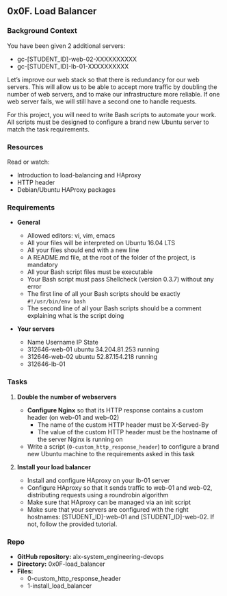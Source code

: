 ## 0x0F. Load Balancer
### Background Context
You have been given 2 additional servers:
- gc-[STUDENT_ID]-web-02-XXXXXXXXXX
- gc-[STUDENT_ID]-lb-01-XXXXXXXXXX

Let’s improve our web stack so that there is redundancy for our web servers. This will allow us to be able to accept more traffic by doubling the number of web servers, and to make our infrastructure more reliable. If one web server fails, we will still have a second one to handle requests.

For this project, you will need to write Bash scripts to automate your work. All scripts must be designed to configure a brand new Ubuntu server to match the task requirements.

### Resources
Read or watch:
- Introduction to load-balancing and HAproxy
- HTTP header
- Debian/Ubuntu HAProxy packages

### Requirements
- **General**
  - Allowed editors: vi, vim, emacs
  - All your files will be interpreted on Ubuntu 16.04 LTS
  - All your files should end with a new line
  - A README.md file, at the root of the folder of the project, is mandatory
  - All your Bash script files must be executable
  - Your Bash script must pass Shellcheck (version 0.3.7) without any error
  - The first line of all your Bash scripts should be exactly `#!/usr/bin/env bash`
  - The second line of all your Bash scripts should be a comment explaining what is the script doing

- **Your servers**
  - Name	Username	IP	State	
  - 312646-web-01	ubuntu	34.204.81.253	running	
  - 312646-web-02	ubuntu	52.87.154.218	running	
  - 312646-lb-01	

### Tasks
1. **Double the number of webservers**
   - **Configure Nginx** so that its HTTP response contains a custom header (on web-01 and web-02)
     - The name of the custom HTTP header must be X-Served-By
     - The value of the custom HTTP header must be the hostname of the server Nginx is running on
   - Write a script (`0-custom_http_response_header`) to configure a brand new Ubuntu machine to the requirements asked in this task

2. **Install your load balancer**
   - Install and configure HAproxy on your lb-01 server
   - Configure HAproxy so that it sends traffic to web-01 and web-02, distributing requests using a roundrobin algorithm
   - Make sure that HAproxy can be managed via an init script
   - Make sure that your servers are configured with the right hostnames: [STUDENT_ID]-web-01 and [STUDENT_ID]-web-02. If not, follow the provided tutorial.

### Repo
- **GitHub repository:** alx-system_engineering-devops
- **Directory:** 0x0F-load_balancer
- **Files:** 
  - 0-custom_http_response_header
  - 1-install_load_balancer